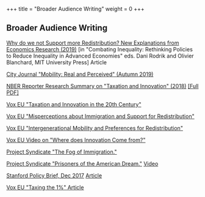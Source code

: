 +++
title = "Broader Audience Writing"
weight = 0
+++


## Broader Audience Writing


[Why do we not Support more Redistribution? New Explanations from Economics Research (2019)](https://scholar.harvard.edu/files/stantcheva/files/stantcheva_v2.pdf) [in "Combating Inequality: Rethinking Policies to Reduce Inequality in Advanced Economies" eds. Dani Rodrik and Olivier Blanchard, MIT University Press] Article

[City Journal "Mobility: Real and Perceived" (Autumn 2019)](https://scholar.harvard.edu/files/stantcheva/files/city_journal_alesina_stantcheva.pdf)

[NBER Reporter Research Summary on "Taxation and Innovation" (2018)](https://www.nber.org/reporter/2018number3/stantcheva.html) [[Full PDF]](https://scholar.harvard.edu/files/stantcheva/files/2018number3.pdf)

[Vox EU "Taxation and Innovation in the 20th Century"](https://voxeu.org/article/taxation-and-innovation-20th-century)

[Vox EU "Misperceptions about Immigration and Support for Redistribution"](https://voxeu.org/article/misperceptions-about-immigration-and-support-redistribution)

[Vox EU "Intergenerational Mobility and Preferences for Redistribution"](https://voxeu.org/article/intergenerational-mobility-and-preferences-redistribution)

[Vox EU Video on "Where does Innovation Come from?"](https://voxeu.org/content/where-does-innovation-come)

[Project Syndicate "The Fog of Immigration."](Article)

[Project Syndicate "Prisoners of the American Dream."](https://scholar.harvard.edu/files/stantcheva/files/prisoners_of_the_american_dream_by_stefanie_stantcheva_-_project_syndicate_0.pdf) [Video](https://www.youtube.com/watch?v=YEPlphpFkFk) 

[Stanford Policy Brief, Dec 2017](https://scholar.harvard.edu/files/stantcheva/files/policybrief-dec2017_0.pdf) [Article](https://siepr.stanford.edu/research/publications/tax-reform-optimal-equation)

[Vox EU "Taxing the 1%" Article](https://voxeu.org/article/taxing-1-why-top-tax-rate-could-be-over-80)